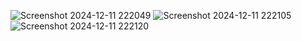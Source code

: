 ![Screenshot 2024-12-11 222049](https://github.com/user-attachments/assets/f5ab7288-0256-46e5-8f6c-409e0ee344ab)
![Screenshot 2024-12-11 222105](https://github.com/user-attachments/assets/dc13c23f-d89a-4c28-9933-fd79797a4bbc)
![Screenshot 2024-12-11 222120](https://github.com/user-attachments/assets/daf53810-356f-4350-897e-08e27ff8bff8)
